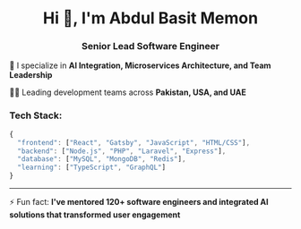 <h1 align="center">Hi 👋, I'm Abdul Basit Memon</h1>
<h3 align="center">Senior Lead Software Engineer</h3>

🌱 I specialize in **AI Integration, Microservices Architecture, and Team Leadership**

👨‍💻 Leading development teams across **Pakistan, USA, and UAE**

### Tech Stack:
```javascript
{
  "frontend": ["React", "Gatsby", "JavaScript", "HTML/CSS"],
  "backend": ["Node.js", "PHP", "Laravel", "Express"],
  "database": ["MySQL", "MongoDB", "Redis"],
  "learning": ["TypeScript", "GraphQL"]
}
```
---
⚡ Fun fact: **I've mentored 120+ software engineers and integrated AI solutions that transformed user engagement**
